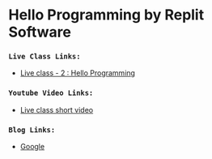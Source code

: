 
# Hello Programming by Replit Software

### `Live Class Links:`
* [Live class - 2 : Hello Programming](https://drive.google.com/drive/folders/1QjtoEZ_SlO0iBRAOWnVaXphLKI_0t6wj?usp=drive_link)

### `Youtube Video Links:`
* [Live class short video](https://www.youtube.com/watch?v=AACJq0xHPXk&t=1421s)

### `Blog Links:`
* [Google](www.google.com)


